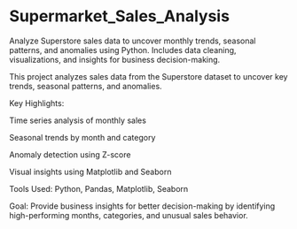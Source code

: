 # Supermarket_Sales_Analysis
Analyze Superstore sales data to uncover monthly trends, seasonal patterns, and anomalies using Python. Includes data cleaning, visualizations, and insights for business decision-making.

This project analyzes sales data from the Superstore dataset to uncover key trends, seasonal patterns, and anomalies.

Key Highlights:

Time series analysis of monthly sales

Seasonal trends by month and category

Anomaly detection using Z-score

Visual insights using Matplotlib and Seaborn

Tools Used: Python, Pandas, Matplotlib, Seaborn

Goal: Provide business insights for better decision-making by identifying high-performing months, categories, and unusual sales behavior.
